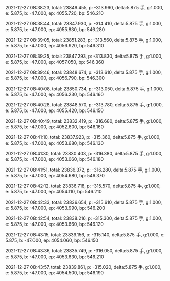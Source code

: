 2021-12-27 08:38:23, total: 23849.455, p: -313.960, delta:5.875 手, g:1.000, e: 5.875, b: -47.000, ep: 4055.720, bp: 546.210

2021-12-27 08:38:44, total: 23847.930, p: -314.410, delta:5.875 手, g:1.000, e: 5.875, b: -47.000, ep: 4055.830, bp: 546.280

2021-12-27 08:39:05, total: 23851.283, p: -313.560, delta:5.875 手, g:1.000, e: 5.875, b: -47.000, ep: 4056.920, bp: 546.310

2021-12-27 08:39:25, total: 23847.293, p: -313.830, delta:5.875 手, g:1.000, e: 5.875, b: -47.000, ep: 4057.050, bp: 546.360

2021-12-27 08:39:46, total: 23848.674, p: -313.610, delta:5.875 手, g:1.000, e: 5.875, b: -47.000, ep: 4056.790, bp: 546.300

2021-12-27 08:40:08, total: 23850.734, p: -313.050, delta:5.875 手, g:1.000, e: 5.875, b: -47.000, ep: 4056.230, bp: 546.160

2021-12-27 08:40:28, total: 23848.570, p: -313.780, delta:5.875 手, g:1.000, e: 5.875, b: -47.000, ep: 4055.420, bp: 546.150

2021-12-27 08:40:49, total: 23832.419, p: -316.680, delta:5.875 手, g:1.000, e: 5.875, b: -47.000, ep: 4052.600, bp: 546.160

2021-12-27 08:41:10, total: 23837.923, p: -315.360, delta:5.875 手, g:1.000, e: 5.875, b: -47.000, ep: 4053.680, bp: 546.130

2021-12-27 08:41:30, total: 23830.403, p: -316.380, delta:5.875 手, g:1.000, e: 5.875, b: -47.000, ep: 4053.060, bp: 546.180

2021-12-27 08:41:51, total: 23836.372, p: -316.280, delta:5.875 手, g:1.000, e: 5.875, b: -47.000, ep: 4054.680, bp: 546.370

2021-12-27 08:42:12, total: 23836.718, p: -315.570, delta:5.875 手, g:1.000, e: 5.875, b: -47.000, ep: 4054.110, bp: 546.210

2021-12-27 08:42:33, total: 23836.654, p: -315.610, delta:5.875 手, g:1.000, e: 5.875, b: -47.000, ep: 4053.990, bp: 546.200

2021-12-27 08:42:54, total: 23838.216, p: -315.300, delta:5.875 手, g:1.000, e: 5.875, b: -47.000, ep: 4053.660, bp: 546.120

2021-12-27 08:43:15, total: 23839.156, p: -315.140, delta:5.875 手, g:1.000, e: 5.875, b: -47.000, ep: 4054.060, bp: 546.150

2021-12-27 08:43:36, total: 23835.749, p: -316.050, delta:5.875 手, g:1.000, e: 5.875, b: -47.000, ep: 4053.630, bp: 546.210

2021-12-27 08:43:57, total: 23839.861, p: -315.020, delta:5.875 手, g:1.000, e: 5.875, b: -47.000, ep: 4054.500, bp: 546.190